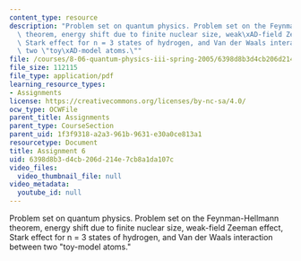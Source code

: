 ```yaml
---
content_type: resource
description: "Problem set on quantum physics. Problem set on the Feynman\xAD-Hellmann\
  \ theorem, energy shift due to finite nuclear size, weak\xAD-field Zeeman effect,\
  \ Stark effect for n = 3 states of hydrogen, and Van der Waals interaction between\
  \ two \"toy\xAD-model atoms.\""
file: /courses/8-06-quantum-physics-iii-spring-2005/6398d8b3d4cb206d214e7cb8a1da107c_ps6.pdf
file_size: 112115
file_type: application/pdf
learning_resource_types:
- Assignments
license: https://creativecommons.org/licenses/by-nc-sa/4.0/
ocw_type: OCWFile
parent_title: Assignments
parent_type: CourseSection
parent_uid: 1f3f9318-a2a3-961b-9631-e30a0ce813a1
resourcetype: Document
title: Assignment 6
uid: 6398d8b3-d4cb-206d-214e-7cb8a1da107c
video_files:
  video_thumbnail_file: null
video_metadata:
  youtube_id: null
---
```

Problem set on quantum physics. Problem set on the Feynman­-Hellmann theorem, energy shift due to finite nuclear size, weak­-field Zeeman effect, Stark effect for n = 3 states of hydrogen, and Van der Waals interaction between two "toy­-model atoms."